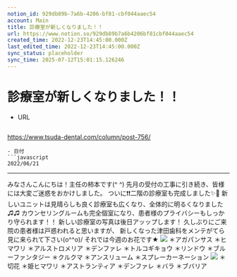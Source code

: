 ```yaml
---
notion_id: 929db89b-7a6b-4206-bf81-cbf044aaec54
account: Main
title: 診療室が新しくなりました！！
url: https://www.notion.so/929db89b7a6b4206bf81cbf044aaec54
created_time: 2022-12-23T14:45:00.000Z
last_edited_time: 2022-12-23T14:45:00.000Z
sync_status: placeholder
sync_time: 2025-07-12T15:01:15.126246
---
```

# 診療室が新しくなりました！！

- URL
  ```javascript
https://www.tsuda-dental.com/column/post-756/
  ```
- 日付
  ```javascript
2022/06/21
  ```
---
みなさんこんにちは！主任の柿本です(^ ^)
先月の受付の工事に引き続き、皆様には大変ご迷惑をおかけしました。
ついに❗️❗️二階の診療室も完成しました✨👏
新しいユニットは見晴らしも良く診療室も広くなり、全体的に明るくなりました♫♫
カウンセリングルームも完全個室になり、患者様のプライバシーもしっかり守られます！！
新しい診療室の写真は後日アッップします！
久しぶりにご来院の患者様は戸惑われると思いますが、
新しくなった津田歯科をメンテがてら見に来られて下さい(o^^o)/
それでは今週のお花です★
![](https://www.tsuda-dental.com/column/_data/contribute/images/756_1_18.jpg)
＊アガパンサス
＊ヒマワリ
＊アルストロメリア
＊デンファレ
＊トルコギキョウ
＊リンドウ
＊ブルーファンタジー
＊クルクマ
＊アンスリューム
＊スプレーカーネーション
![](https://www.tsuda-dental.com/column/_data/contribute/images/756_1_19.jpg)
＊切花
＊姫ヒマワリ
＊アストランティア
＊デンファレ
＊バラ
＊ブバリア